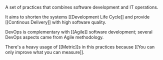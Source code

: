  A set of practices that combines software development and IT operations.
 
 It aims to shorten the systems [[Development Life Cycle]] and provide [[Continous Delivery]] with high software quality.
 
 DevOps is complementary with [[Agile]] software development; several DevOps aspects came from Agile methodology.
 
There's a heavy usage of [[Metric]]s in this practices because [[You can only improve what you can measure]].